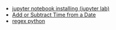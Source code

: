 
* [jupyter notebook installing (jupyter lab)](https://jupyterlab.readthedocs.io/en/stable/getting_started/installation.html)
* [Add or Subtract Time from a Date](https://www.calculator.net/time-calculator.html?today2=04%2F18%2F2021&today2hour=10&today2min=46&today2sec=00&today2unit=a&c2op=-&c2day=0&c2hour=7&c2min=45&c2sec=11&ctype=2&x=116&y=15#addsubtractdate)
* [regex python](https://realpython.com/regex-python/)
